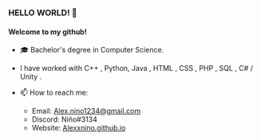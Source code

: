 ### HELLO WORLD! 👋
#### Welcome to my github!


- 🎓  Bachelor's degree in Computer Science.
- I have worked with C++ , Python, Java , HTML , CSS , PHP , SQL , C# / Unity .

- 📫  How to reach me:
  - Email: Alex.nino1234@gmail.com
  - Discord: Niño#3134
  - Website: [Alexxnino.github.io](https://alexxnino.github.io./)



<!--
**AlexxNino/AlexxNino** is a ✨ _special_ ✨ repository because its `README.md` (this file) appears on your GitHub profile.
![Welcome to my github!](https://github.com/AlexxNino/AlexxNino/blob/master/TestNewBanner.png)
Here are some ideas to get you started:

- 🔭 I’m currently working on ...
- 🌱 I’m currently learning ...
- 👯 I’m looking to collaborate on ...
- 🤔 I’m looking for help with ...
- 💬 Ask me about ...
- 📫 How to reach me: ...
- 😄 Pronouns: ...
- ⚡ Fun fact: ...
-->
